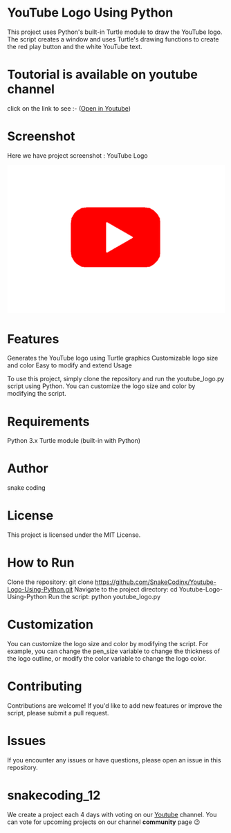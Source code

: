 # YouTube Logo Using Python

This project uses Python's built-in Turtle module to draw the YouTube logo. The script creates a window and uses Turtle's drawing functions to create the red play button and the white YouTube text.

# Toutorial is available on youtube channel 
click on the link to see :- ([Open in Youtube](https://youtu.be/J4GNTulv8SI))

# Screenshot
Here we have project screenshot :
YouTube Logo

![screenshot](Screenshot.png)



# Features

Generates the YouTube logo using Turtle graphics
Customizable logo size and color
Easy to modify and extend
Usage

To use this project, simply clone the repository and run the youtube_logo.py script using Python. You can customize the logo size and color by modifying the script.

# Requirements

Python 3.x
Turtle module (built-in with Python)

# Author

snake coding

# License

This project is licensed under the MIT License.


# How to Run

Clone the repository: git clone https://github.com/SnakeCodinx/Youtube-Logo-Using-Python.git
Navigate to the project directory: cd Youtube-Logo-Using-Python
Run the script: python youtube_logo.py

# Customization

You can customize the logo size and color by modifying the script. For example, you can change the pen_size variable to change the thickness of the logo outline, or modify the color variable to change the logo color.

# Contributing

Contributions are welcome! If you'd like to add new features or improve the script, please submit a pull request.

# Issues

If you encounter any issues or have questions, please open an issue in this repository.



# snakecoding_12

We create a project each 4 days with voting on our <a href="https://youtube.com/@snakecoding_12" target="_blank">Youtube</a> channel.
You can vote for upcoming projects on our channel **community** page :wink:



